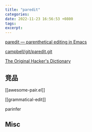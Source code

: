 ```yaml
---
title: "paredit"
categories: 
date: 2022-11-23 16:56:53 +0800
tags: 
excerpt: 
---
```


[paredit — parenthetical editing in Emacs](http://paredit.org/)

[campbell/git/paredit.git](http://mumble.net/~campbell/git/paredit.git/)

[The Original Hacker's Dictionary](https://www.dourish.com/goodies/jargon.html)



## 竞品

[[awesome-pair.el]]

[[grammatical-edit]]

parinfer


## Misc


